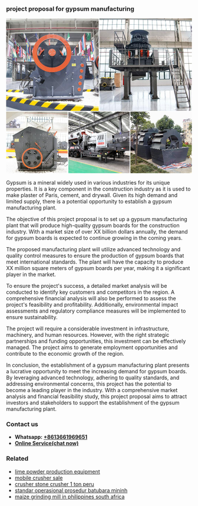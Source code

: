 <h3>project proposal for gypsum manufacturing</h3><img src='1708322843.jpg' alt=''><p>Gypsum is a mineral widely used in various industries for its unique properties. It is a key component in the construction industry as it is used to make plaster of Paris, cement, and drywall. Given its high demand and limited supply, there is a potential opportunity to establish a gypsum manufacturing plant.</p><p>The objective of this project proposal is to set up a gypsum manufacturing plant that will produce high-quality gypsum boards for the construction industry. With a market size of over XX billion dollars annually, the demand for gypsum boards is expected to continue growing in the coming years.</p><p>The proposed manufacturing plant will utilize advanced technology and quality control measures to ensure the production of gypsum boards that meet international standards. The plant will have the capacity to produce XX million square meters of gypsum boards per year, making it a significant player in the market.</p><p>To ensure the project's success, a detailed market analysis will be conducted to identify key customers and competitors in the region. A comprehensive financial analysis will also be performed to assess the project's feasibility and profitability. Additionally, environmental impact assessments and regulatory compliance measures will be implemented to ensure sustainability.</p><p>The project will require a considerable investment in infrastructure, machinery, and human resources. However, with the right strategic partnerships and funding opportunities, this investment can be effectively managed. The project aims to generate employment opportunities and contribute to the economic growth of the region.</p><p>In conclusion, the establishment of a gypsum manufacturing plant presents a lucrative opportunity to meet the increasing demand for gypsum boards. By leveraging advanced technology, adhering to quality standards, and addressing environmental concerns, this project has the potential to become a leading player in the industry. With a comprehensive market analysis and financial feasibility study, this project proposal aims to attract investors and stakeholders to support the establishment of the gypsum manufacturing plant.</p><h3>Contact us</h3><ul><li><strong>Whatsapp:&nbsp;<a href="https://wa.me/8613661969651">+8613661969651</a></strong></li><li><a href="https://swt.shibang-china.com/?git&amp;zhl&amp;project proposal for gypsum manufacturing"><strong>Online Service(chat now)</strong></a></li></ul><h3>Related</h3><ul><li><a href='lime powder production equipment.md'>lime powder production equipment</a></li><li><a href='mobile crusher sale.md'>mobile crusher sale</a></li><li><a href='crusher stone crusher 1 ton peru.md'>crusher stone crusher 1 ton peru</a></li><li><a href='standar operasional prosedur batubara mininh.md'>standar operasional prosedur batubara mininh</a></li><li><a href='maize grinding mill in philippines south africa.md'>maize grinding mill in philippines south africa</a></li></ul>